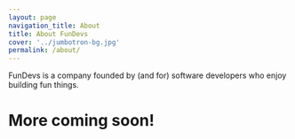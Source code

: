 ```yaml
---
layout: page
navigation_title: About
title: About FunDevs
cover: '../jumbotron-bg.jpg'
permalink: /about/
---
```


FunDevs is a company founded by (and for) software developers who enjoy building fun things.

# More coming soon!

